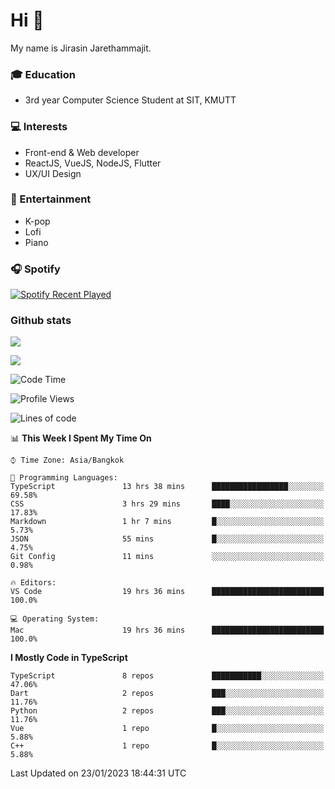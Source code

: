 # Hi 👋
My name is Jirasin Jarethammajit. 
### 🎓 Education
- 3rd year Computer Science Student at SIT, KMUTT
### 💻 Interests
- Front-end & Web developer
- ReactJS, VueJS, NodeJS, Flutter
- UX/UI Design
### 🎵 Entertainment
- K-pop
- Lofi
- Piano
### 🎧 Spotify
[![Spotify Recent Played](https://spotify-recently-played-readme.vercel.app/api?user=21xjchjcwtzuuwvp2l56ldaoi&width=600)](https://open.spotify.com/user/21xjchjcwtzuuwvp2l56ldaoi)

### Github stats
[![](https://github-readme-stats.vercel.app/api/top-langs/?username=jirasin02&layout=compact&theme=nightowl)]()

[![](https://github-readme-stats.vercel.app/api?username=jirasin02&show_icons=true&theme=nightowl)]()

<!--START_SECTION:waka-->
![Code Time](http://img.shields.io/badge/Code%20Time-216%20hrs%2028%20mins-blue)

![Profile Views](http://img.shields.io/badge/Profile%20Views-0-blue)

![Lines of code](https://img.shields.io/badge/From%20Hello%20World%20I%27ve%20Written-87%20Thousand%20lines%20of%20code-blue)

📊 **This Week I Spent My Time On** 

```text
⌚︎ Time Zone: Asia/Bangkok

💬 Programming Languages: 
TypeScript               13 hrs 38 mins      █████████████████░░░░░░░░   69.58% 
CSS                      3 hrs 29 mins       ████░░░░░░░░░░░░░░░░░░░░░   17.83% 
Markdown                 1 hr 7 mins         █░░░░░░░░░░░░░░░░░░░░░░░░   5.73% 
JSON                     55 mins             █░░░░░░░░░░░░░░░░░░░░░░░░   4.75% 
Git Config               11 mins             ░░░░░░░░░░░░░░░░░░░░░░░░░   0.98%

🔥 Editors: 
VS Code                  19 hrs 36 mins      █████████████████████████   100.0%

💻 Operating System: 
Mac                      19 hrs 36 mins      █████████████████████████   100.0%

```

**I Mostly Code in TypeScript** 

```text
TypeScript               8 repos             ███████████░░░░░░░░░░░░░░   47.06% 
Dart                     2 repos             ███░░░░░░░░░░░░░░░░░░░░░░   11.76% 
Python                   2 repos             ███░░░░░░░░░░░░░░░░░░░░░░   11.76% 
Vue                      1 repo              █░░░░░░░░░░░░░░░░░░░░░░░░   5.88% 
C++                      1 repo              █░░░░░░░░░░░░░░░░░░░░░░░░   5.88%

```



 Last Updated on 23/01/2023 18:44:31 UTC
<!--END_SECTION:waka-->

